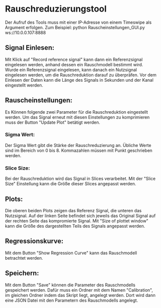 # Rauschreduzierungstool
 
 Der Aufruf des Tools muss mit einer IP-Adresse von einem Timeswipe als Argument erfolgen. Zum Beispiel: python Rauscheinstellungen_GUI.py ws://10.0.0.107:8888
 
 ## Signal Einlesen: 
 
 Mit Klick auf "Record reference signal" kann dann ein Referenzsignal eingelesen werden, anhand dessen ein Rauschmodell bestimmt wird. Wurde ein Referenzsignal eingelesen, kann danach ein Nutzsignal eingelesen werden, um die Rauschreduktion darauf zu überpräfen. Vor dem Einlesen der Daten kann die Länge des Signals in Sekunden und der Kanal eingestellt werden.
 
 ## Rauscheinstellungen:
 
 Es Können folgende zwei Parameter für die Rauschreduktion eingestellt werden. Um das Signal erneut mit diesen Einstellungen zu komprimieren muss der Button "Update Plot" betätigt werden.
 
### Sigma Wert:
 
 Der Sigma Wert gibt die Stärke der Rauschreduzierung an. Übliche Werte sind im Bereich von 0 bis 8. Kommazahlen müssen mit Punkt geschrieben werden.
 
### Slice Size:
 
 Bei der Rauschreduktion wird das Signal in Slices verarbeitet. Mit der "Slice Size" Einstellung kann die Größe dieser Slices angepasst werden.
 
## Plots:
 
 Die oberen beiden Plots zeigen das Referenz Signal, die unteren das Nutzsignal. Auf der linken Seite befindet sich jeweils das Original Signal auf der rechten Seite das kompromierte Signal. Mit "Size of plottet window" kann die Größe des dargestellten Teils des Signals angepasst werden.
 
## Regressionskurve:
 
 Mit dem Button "Show Regression Curve" kann das Rauschmodell betrachtet werden.
 
## Speichern:
 
 Mit dem Button "Save" können die Parameter des Rauschmodells gespeichert werden. Dafür muss ein Ordner mit dem Namen "Calibration", im gleichen Ordner indem das Skript liegt, angelegt werden. Dort wird dann eine JSON Datei mit den Parametern des Rauschmodells angelegt.
